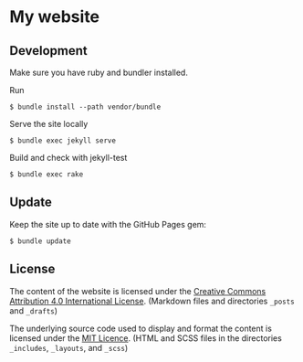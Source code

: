 # My website

## Development

Make sure you have ruby and bundler installed.

Run
```
$ bundle install --path vendor/bundle
```

Serve the site locally
```
$ bundle exec jekyll serve
```

Build and check with jekyll-test
```
$ bundle exec rake
```

## Update

Keep the site up to date with the GitHub Pages gem:
```
$ bundle update
```

## License

The content of the website is licensed under the [Creative Commons Attribution 4.0 International License](http://creativecommons.org/licenses/by/4.0/). (Markdown files and directories `_posts` and `_drafts`)

 The underlying source code used to display and format the content is licensed under the [MIT Licence](http://opensource.org/licenses/mit-license.php). (HTML and SCSS files in the directories `_includes`, `_layouts`, and `_scss`)

